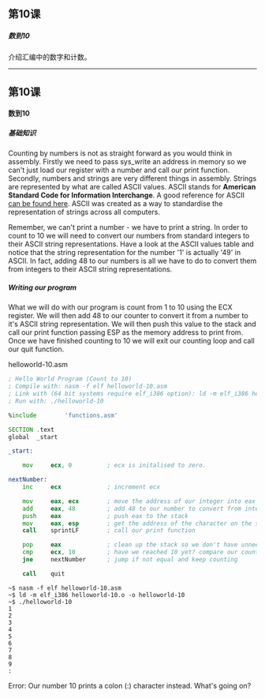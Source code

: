 ## 第10课

##### 数到10

介绍汇编中的数字和计数。

---

## 第10课

#### 数到10

##### 基础知识

Counting by numbers is not as straight forward as you would think in assembly.  Firstly we need to pass sys_write an address in memory so we can't just load our register with a number and call our print function.  Secondly, numbers and strings are very different things in assembly.  Strings are represented by what are called ASCII values.  ASCII stands for **American Standard Code for Information Interchange**.  A good reference for ASCII [can be found here](http://www.asciitable.com/). ASCII was created as a way to standardise the representation of strings across all computers.

Remember, we can't print a number - we have to print a string. In order to count to 10 we will need to convert our numbers from standard integers to their ASCII string representations.  Have a look at the ASCII values table and notice that the string representation for the number '1' is actually '49' in ASCII. In fact, adding 48 to our numbers is all we have to do to convert them from integers to their ASCII string representations.

##### Writing our program

What we will do with our program is count from 1 to 10 using the ECX register.  We will then add 48 to our counter to convert it from a number to it's ASCII string representation.  We will then push this value to the stack and call our print function passing ESP as the memory address to print from.  Once we have finished counting to 10 we will exit our counting loop and call our quit function.

helloworld-10.asm
```asm
; Hello World Program (Count to 10)
; Compile with: nasm -f elf helloworld-10.asm
; Link with (64 bit systems require elf_i386 option): ld -m elf_i386 helloworld-10.o -o helloworld-10
; Run with: ./helloworld-10

%include        'functions.asm'

SECTION .text
global  _start

_start:

    mov     ecx, 0          ; ecx is initalised to zero.

nextNumber:
    inc     ecx             ; increment ecx

    mov     eax, ecx        ; move the address of our integer into eax
    add     eax, 48         ; add 48 to our number to convert from integer to ascii for printing
    push    eax             ; push eax to the stack
    mov     eax, esp        ; get the address of the character on the stack
    call    sprintLF        ; call our print function

    pop     eax             ; clean up the stack so we don't have unneeded bytes taking up space
    cmp     ecx, 10         ; have we reached 10 yet? compare our counter with decimal 10
    jne     nextNumber      ; jump if not equal and keep counting

    call    quit
```


```
~$ nasm -f elf helloworld-10.asm
~$ ld -m elf_i386 helloworld-10.o -o helloworld-10
~$ ./helloworld-10
1
2
3
4
5
6
7
8
9
:
```

Error:
Our number 10 prints a colon (:) character instead.  What's going on?
